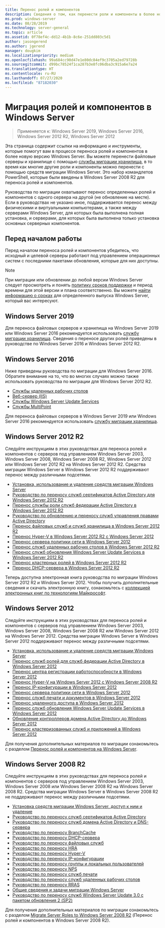 ```yaml
---
title: Перенос ролей и компонентов
description: Сведения о том, как перенести роли и компоненты в более новую версию Windows Server.
ms.prod: windows-server
ms.date: 08/28/2019
ms.technology: server-general
ms.topic: article
ms.assetid: 0f78ef4c-dd12-4b1b-8c6e-251dd803c5d1
author: jasongerend
ms.author: jgerend
manager: dougkim
ms.localizationpriority: medium
ms.openlocfilehash: 99a684cc90d47e1e80dc84ef9c3705a2ed79728b
ms.sourcegitcommit: d99bc78524f1ca287b3e8fc06dba3c915a6e7a24
ms.translationtype: HT
ms.contentlocale: ru-RU
ms.lasthandoff: 07/27/2020
ms.locfileid: "87182030"
---
```

# <a name="migrating-roles-and-features-in-windows-server"></a>Миграция ролей и компонентов в Windows Server

> Применяется к: Windows Server 2019, Windows Server 2016, Windows Server 2012 R2, Windows Server 2012

Эта страница содержит ссылки на информацию и инструменты, которые помогут вам в процессе переноса ролей и компонентов в более новую версию Windows Server. Вы можете перенести файловые серверы и хранилище с помощью [службы миграции хранилища](../storage/storage-migration-service/overview.md), в то время как многие другие роли и компоненты можно перенести с помощью средств миграции Windows Server. Это набор командлетов PowerShell, которые были введены в Windows Server 2008 R2 для переноса ролей и компонентов.

Руководства по миграции охватывают перенос определенных ролей и компонентов с одного сервера на другой (не обновление на месте). Если в руководствах не указано иное, поддерживается перенос между физическими и виртуальными компьютерами, а также между серверами Windows Server, для которых была выполнена полная установка, и серверами, для которых была выполнена только установка основных серверных компонентов.

## <a name="before-you-begin"></a>Перед началом работы

Перед началом переноса ролей и компонентов убедитесь, что исходный и целевой серверы работают под управлением операционных систем с последними пакетами обновления, которые для них доступны.

> [!NOTE]
> При миграции или обновлении до любой версии Windows Server следует просмотреть и понять [политику сроков поддержки](https://support.microsoft.com/lifecycle) и период времени для этой версии и плана соответственно. Вы можете [найти информацию о сроках](https://support.microsoft.com/lifecycle) для определенного выпуска Windows Server, который вас интересуют.

## <a name="windows-server-2019"></a>Windows Server 2019

Для переноса файловых серверов и хранилища на Windows Server 2019 или Windows Server 2016 рекомендуется использовать [службу миграции хранилища](../storage/storage-migration-service/overview.md). Сведения о переносе других ролей приведены в руководстве по Windows Server 2016 и Windows Server 2012 R2.

## <a name="windows-server-2016"></a>Windows Server 2016

Ниже приведены руководства по миграции для Windows Server 2016. Обратите внимание на то, что во многих случаях можно также использовать руководства по миграции для Windows Server 2012 R2.

- [Службы удаленных рабочих столов](../remote/remote-desktop-services/migrate-rds-role-services.md)
- [Веб-сервер (IIS)](https://www.iis.net/downloads/microsoft/web-deploy)
- [Службы Windows Server Update Services](/previous-versions/windows/it-pro/windows-server-2012-R2-and-2012/hh852339(v=ws.11))
- [Службы MultiPoint](../remote/multipoint-services/multipoint-services-migrate.md)

Для переноса файловых серверов в Windows Server 2019 или Windows Server 2016 рекомендуется использовать [службу миграции хранилища](../storage/storage-migration-service/overview.md).

## <a name="windows-server-2012-r2"></a>Windows Server 2012 R2

Следуйте инструкциям в этих руководствах для переноса ролей и компонентов с серверов под управлением Windows Server 2003, Windows Server 2008, Windows Server 2008 R2, Windows Server 2012 или Windows Server 2012 R2 на Windows Server 2012 R2. Средства миграции Windows Server в Windows Server 2012 R2 поддерживают перенос между различными подсетями.

- [Установка, использование и удаление средств миграции Windows Server](/previous-versions/windows/it-pro/windows-server-2012-R2-and-2012/jj134202(v=ws.11))
- [Руководство по переносу служб сертификатов Active Directory для Windows Server 2012 R2](/previous-versions/windows/it-pro/windows-server-2012-R2-and-2012/dn486797(v=ws.11))
- [Перенос службы роли служб федерации Active Directory в Windows Server 2012 R2](/previous-versions/windows/it-pro/windows-server-2012-R2-and-2012/dn486815(v=ws.11))
- [Руководство по обновлению и переносу служб управления правами Active Directory](/previous-versions/windows/it-pro/windows-server-2008-R2-and-2008/cc754277(v=ws.10))
- [Перенос файловых служб и служб хранилища в Windows Server 2012 R2](/previous-versions/windows/it-pro/windows-server-2012-R2-and-2012/dn479292(v=ws.11))
- [Перенос Hyper-V в Windows Server 2012 R2 с Windows Server 2012](/previous-versions/windows/it-pro/windows-server-2012-R2-and-2012/dn486799(v=ws.11))
- [Перенос сервера политики сети в Windows Server 2012](/previous-versions/windows/it-pro/windows-server-2012-R2-and-2012/hh831652(v=ws.11))
- [Перенос служб удаленных рабочих столов в Windows Server 2012 R2](/previous-versions/windows/it-pro/windows-server-2012-R2-and-2012/dn479239(v=ws.11))
- [Перенос служб обновления Windows Server Update Services в Windows Server 2012 R2](/previous-versions/windows/it-pro/windows-server-2012-R2-and-2012/hh852339(v=ws.11))
- [Перенос кластерных ролей в Windows Server 2012 R2](/previous-versions/windows/it-pro/windows-server-2012-R2-and-2012/dn530779(v=ws.11))
- [Перенос DHCP-сервера в Windows Server 2012 R2](/previous-versions/windows/it-pro/windows-server-2012-R2-and-2012/dn495425(v=ws.11))

Теперь доступна электронная книга руководства по миграции Windows Server 2012 R2 и Windows Server 2012. Чтобы получить дополнительные сведения и скачать электронную книгу, ознакомьтесь с [коллекцией электронных книг по технологиям Майкрософт](https://download.microsoft.com/download/8/D/3/8D33661A-7E21-4FEE-9AAA-C17C3004B5AA/Windows-Migration-and-Upgrade-Guide.pdf).

## <a name="windows-server-2012"></a>Windows Server 2012

Следуйте инструкциям в этих руководствах для переноса ролей и компонентов с серверов под управлением Windows Server 2003, Windows Server 2008, Windows Server 2008 R2 или Windows Server 2012 на Windows Server 2012. Средства миграции Windows Server в Windows Server 2012 поддерживают перенос между различными подсетями.

- [Установка, использование и удаление средств миграции Windows Server](/previous-versions/windows/it-pro/windows-server-2012-R2-and-2012/jj134202(v=ws.11))
- [Перенос служб ролей для служб федерации Active Directory в Windows Server 2012](../identity/ad-fs/deployment/migrate-ad-fs-role-services-to-windows-server-2012.md)
- [Перенос центра регистрации работоспособности в Windows Server 2012](/previous-versions/windows/it-pro/windows-server-2012-R2-and-2012/hh831513(v=ws.11))
- [Перенос Hyper-V на Windows Server 2012 с Windows Server 2008 R2](/previous-versions/windows/it-pro/windows-server-2012-R2-and-2012/jj574113(v=ws.11))
- [Перенос IP-конфигурации в Windows Server 2012](/previous-versions/windows/it-pro/windows-server-2012-R2-and-2012/jj574133(v=ws.11))
- [Перенос сервера политики сети в Windows Server 2012](/previous-versions/windows/it-pro/windows-server-2012-R2-and-2012/hh831652(v=ws.11))
- [Перенос служб печати и документов в Windows Server 2012](/previous-versions/windows/it-pro/windows-server-2012-R2-and-2012/jj134150(v=ws.11))
- [Перенос удаленного доступа в Windows Server 2012](/previous-versions/windows/it-pro/windows-server-2012-R2-and-2012/hh831423(v=ws.11))
- [Перенос служб обновления Windows Server Update Services в Windows Server 2012](/previous-versions/windows/it-pro/windows-server-2012-R2-and-2012/hh852339(v=ws.11))
- [Обновление контроллеров домена Active Directory до Windows Server 2012](../identity/ad-ds/deploy/upgrade-domain-controllers-to-windows-server-2012-r2-and-windows-server-2012.md)
- [Перенос кластеризованных служб и приложений в Windows Server 2012](/previous-versions/windows/it-pro/windows-server-2012-R2-and-2012/dn486790(v=ws.11))


Для получения дополнительных материалов по миграции ознакомьтесь с разделом [Перенос ролей и компонентов на Windows Server](/previous-versions/windows/it-pro/windows-server-2012-R2-and-2012/jj134039(v=ws.11)).

## <a name="windows-server-2008-r2"></a>Windows Server 2008 R2

Следуйте инструкциям в этих руководствах для переноса ролей и компонентов с серверов под управлением Windows Server 2003, Windows Server 2008 или Windows Server 2008 R2 на Windows Server 2008 R2. Средства миграции Windows Server в Windows Server 2008 R2 не поддерживают перенос между различными подсетями.

- [Установка средств миграции Windows Server, доступ к ним и удаление](/previous-versions/windows/it-pro/windows-server-2008-R2-and-2008/dd379545(v=ws.10))
- [Руководство по переносу служб сертификатов Active Directory](/previous-versions/windows/it-pro/windows-server-2008-R2-and-2008/ee126170(v=ws.10))
- [Руководство по переносу служб домена Active Directory и DNS-сервера](/previous-versions/windows/it-pro/windows-server-2008-R2-and-2008/dd379558(v=ws.10))
- [Руководство по переносу BranchCache](/previous-versions/windows/it-pro/windows-server-2008-R2-and-2008/dd548365(v=ws.10))
- [Руководство по переносу DHCP-сервера](/previous-versions/windows/it-pro/windows-server-2008-R2-and-2008/dd379535(v=ws.10))
- [Руководство по переносу файловых служб](/previous-versions/windows/it-pro/windows-server-2008-R2-and-2008/dd379487(v=ws.10))
- [Руководство по переносу HRA](/previous-versions/windows/it-pro/windows-server-2008-R2-and-2008/ee791829(v=ws.10))
- [Руководство по переносу Hyper-V](/previous-versions/windows/it-pro/windows-server-2008-R2-and-2008/ee849855(v=ws.10))
- [Руководство по переносу IP-конфигурации](/previous-versions/windows/it-pro/windows-server-2008-R2-and-2008/dd379537(v=ws.10))
- [Руководство по переносу группы и локальных пользователей](/previous-versions/windows/it-pro/windows-server-2008-R2-and-2008/dd379531(v=ws.10))
- [Руководство по переносу NPS](/previous-versions/windows/it-pro/windows-server-2008-R2-and-2008/ee791849(v=ws.10))
- [Руководство по переносу служб печати](/previous-versions/windows/it-pro/windows-server-2008-R2-and-2008/dd379488(v=ws.10))
- [Руководство по переносу служб удаленных рабочих столов](/previous-versions/windows/it-pro/windows-server-2008-R2-and-2008/ff849223(v=ws.10))
- [Руководство по переносу RRAS](/previous-versions/windows/it-pro/windows-server-2008-R2-and-2008/ee822825(v=ws.10))
- [Общие сведения и задачи миграции Windows Server](/previous-versions/windows/it-pro/windows-server-2008-R2-and-2008/ff400258(v=ws.10))
- [Руководство по переносу служб Windows Server Update 3.0 с пакетом обновления 2 (SP2)](/previous-versions/windows/it-pro/windows-server-2008-R2-and-2008/ee822826(v=ws.10))

Для получения дополнительных материалов по миграции ознакомьтесь с разделом [Migrate Server Roles to Windows Server 2008 R2](/previous-versions/windows/it-pro/windows-server-2008-R2-and-2008/dd365353(v=ws.10)) (Перенос ролей и компонентов в Windows Server 2008 R2).
